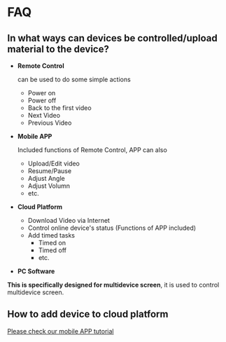 # FAQ

## In what ways can devices be controlled/upload material to the device?

- **Remote Control**

    can be used to do some simple actions 

    - Power on
    - Power off
    - Back to the first video
    - Next Video
    - Previous Video

-  **Mobile APP**

    Included functions of Remote Control, APP can also 

    - Upload/Edit video
    - Resume/Pause
    - Adjust Angle
    - Adjust Volumn
    - etc.

- **Cloud Platform**
    - Download Video via Internet
    - Control online device's status (Functions of APP included)
    - Add timed tasks
        - Timed on
        - Timed off
        - etc.
    
- **PC Software**

**This is specifically designed for multidevice screen**, it is used to control multidevice screen.

## How to add device to cloud platform

[Please check our mobile APP tutorial](../software/mobile/manual#_4)